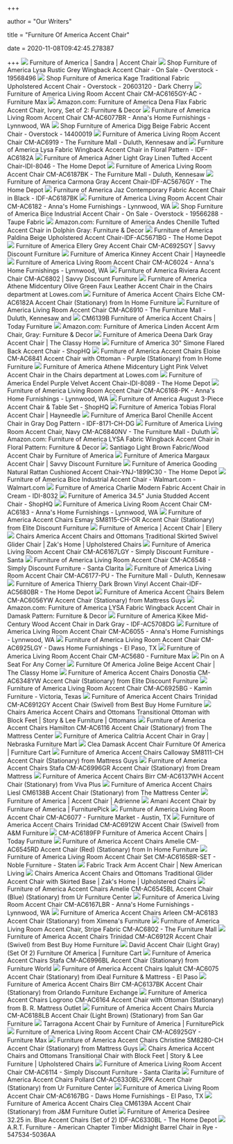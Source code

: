 +++
        
author = "Our Writers"
        
title = "Furniture Of America Accent Chair"
        
date = 2020-11-08T09:42:45.278387
        
+++
[ ![](https://www.foagroup.com/media/catalog/product/cache/1/image/700x700/17f82f742ffe127f42dca9de82fb58b1/c/m/cm6146-1.jpg)](https://www.foagroup.com/media/catalog/product/cache/1/image/700x700/17f82f742ffe127f42dca9de82fb58b1/c/m/cm6146-1.jpg) Furniture of America | Sandra | Accent Chair
[ ![](https://ak1.ostkcdn.com/images/products/19568496/Furniture-of-America-Lysa-Grey-Wingback-Accent-Chair-50ccdb9a-bac4-4699-b583-2fe057d6b6ba_600.jpg?impolicy=medium)](https://ak1.ostkcdn.com/images/products/19568496/Furniture-of-America-Lysa-Grey-Wingback-Accent-Chair-50ccdb9a-bac4-4699-b583-2fe057d6b6ba_600.jpg?impolicy=medium) Shop Furniture of America Lysa Rustic Grey Wingback Accent Chair - On Sale  - Overstock - 19568496
[ ![](https://ak1.ostkcdn.com/images/products/9215803/Furniture-of-America-Barriston-Padded-Fabric-Accent-Chair-71bda792-468a-446b-ad41-130738930c9f_600.jpg?impolicy=medium)](https://ak1.ostkcdn.com/images/products/9215803/Furniture-of-America-Barriston-Padded-Fabric-Accent-Chair-71bda792-468a-446b-ad41-130738930c9f_600.jpg?impolicy=medium) Shop Furniture of America Kage Traditional Fabric Upholstered Accent Chair  - Overstock - 20603120 - Dark Cherry
[ ![](https://images2.imgix.net/p4dbimg/1712/images/cm-ac6165gy-ac-1.jpg?fit=fill&trim=color&trimcolor=FFFFFF&trimtol=5&bg=FFFFFF&w=768&h=576&fm=pjpg&auto=format)](https://images2.imgix.net/p4dbimg/1712/images/cm-ac6165gy-ac-1.jpg?fit=fill&trim=color&trimcolor=FFFFFF&trimtol=5&bg=FFFFFF&w=768&h=576&fm=pjpg&auto=format) Furniture of America Living Room Accent Chair CM-AC6165GY-AC - Furniture Max
[ ![](https://images-na.ssl-images-amazon.com/images/I/71YCiW4OhvL._AC_SY550_.jpg)](https://images-na.ssl-images-amazon.com/images/I/71YCiW4OhvL._AC_SY550_.jpg) Amazon.com: Furniture of America Dena Flax Fabric Accent Chair, Ivory, Set  of 2: Furniture & Decor
[ ![](https://images2.imgix.net/p4dbimg/1712/images/cm-ac6077br-1.jpg?fit=fill&trim=color&trimcolor=FFFFFF&trimtol=5&bg=FFFFFF&w=768&h=576&fm=pjpg&auto=format)](https://images2.imgix.net/p4dbimg/1712/images/cm-ac6077br-1.jpg?fit=fill&trim=color&trimcolor=FFFFFF&trimtol=5&bg=FFFFFF&w=768&h=576&fm=pjpg&auto=format) Furniture of America Living Room Accent Chair CM-AC6077BR - Anna's Home  Furnishings - Lynnwood, WA
[ ![](https://ak1.ostkcdn.com/images/products/is/images/direct/51d635b217a1b46f74b6ea192d18536ad2ac0b87/Furniture-of-America-Digg-Beige-Fabric-Accent-Chair.jpg?impolicy=medium)](https://ak1.ostkcdn.com/images/products/is/images/direct/51d635b217a1b46f74b6ea192d18536ad2ac0b87/Furniture-of-America-Digg-Beige-Fabric-Accent-Chair.jpg?impolicy=medium) Shop Furniture of America Digg Beige Fabric Accent Chair - Overstock -  14400019
[ ![](https://images2.imgix.net/p4dbimg/p20213/images/cm-ac6919.jpg?fit=fill&trim=color&trimcolor=FFFFFF&trimtol=5&bg=FFFFFF&w=768&h=576&fm=pjpg&auto=format)](https://images2.imgix.net/p4dbimg/p20213/images/cm-ac6919.jpg?fit=fill&trim=color&trimcolor=FFFFFF&trimtol=5&bg=FFFFFF&w=768&h=576&fm=pjpg&auto=format) Furniture of America Living Room Accent Chair CM-AC6919 - The Furniture  Mall - Duluth, Kennesaw and
[ ![](https://media.cymaxstores.com/Images/4670/1713822-L.jpg)](https://media.cymaxstores.com/Images/4670/1713822-L.jpg) Furniture of America Lysa Fabric Wingback Accent Chair in Floral Pattern -  IDF-AC6182A
[ ![](https://images.homedepot-static.com/productImages/1ceeb326-af36-4457-8e22-14686aa9cdc8/svn/light-gray-furniture-of-america-accent-chairs-idi-8046-64_600.jpg)](https://images.homedepot-static.com/productImages/1ceeb326-af36-4457-8e22-14686aa9cdc8/svn/light-gray-furniture-of-america-accent-chairs-idi-8046-64_600.jpg) Furniture of America Adner Light Gray Linen Tufted Accent Chair-IDI-8046 -  The Home Depot
[ ![](https://images2.imgix.net/p4dbimg/p20213/images/cm-ac6187bk.jpg?fit=fill&trim=color&trimcolor=FFFFFF&trimtol=5&bg=FFFFFF&w=768&h=576&fm=pjpg&auto=format)](https://images2.imgix.net/p4dbimg/p20213/images/cm-ac6187bk.jpg?fit=fill&trim=color&trimcolor=FFFFFF&trimtol=5&bg=FFFFFF&w=768&h=576&fm=pjpg&auto=format) Furniture of America Living Room Accent Chair CM-AC6187BK - The Furniture  Mall - Duluth, Kennesaw
[ ![](https://images.homedepot-static.com/productImages/e5e461e3-dc52-4061-857f-b0b93b54feeb/svn/gray-furniture-of-america-accent-chairs-idf-ac5676gy-c3_600.jpg)](https://images.homedepot-static.com/productImages/e5e461e3-dc52-4061-857f-b0b93b54feeb/svn/gray-furniture-of-america-accent-chairs-idf-ac5676gy-c3_600.jpg) Furniture of America Carmona Gray Accent Chair-IDF-AC5676GY - The Home Depot
[ ![](https://media.cymaxstores.com/Images/4670/1703333-L.jpg)](https://media.cymaxstores.com/Images/4670/1703333-L.jpg) Furniture of America Jaz Contemporary Fabric Accent Chair in Black -  IDF-AC6187BK
[ ![](https://images2.imgix.net/p4dbimg/1712/images/cm-ac6182.jpg?trim=color&trimcolor=FFFFFF&trimtol=5&w=1024&h=768&fm=pjpg)](https://images2.imgix.net/p4dbimg/1712/images/cm-ac6182.jpg?trim=color&trimcolor=FFFFFF&trimtol=5&w=1024&h=768&fm=pjpg) Furniture of America Living Room Accent Chair CM-AC6182 - Anna's Home  Furnishings - Lynnwood, WA
[ ![](https://ak1.ostkcdn.com/images/products/is/images/direct/3f938da6bfa8517a62455b244349ce7c078abe7f/Furniture-of-America-Bice-Industrial-Fabric-Accent-Chair.jpg?impolicy=medium)](https://ak1.ostkcdn.com/images/products/is/images/direct/3f938da6bfa8517a62455b244349ce7c078abe7f/Furniture-of-America-Bice-Industrial-Fabric-Accent-Chair.jpg?impolicy=medium) Shop Furniture of America Bice Industrial Accent Chair - On Sale -  Overstock - 19566288 - Taupe Fabric
[ ![](https://m.media-amazon.com/images/I/414VVhTsviL._AC_UL400_.jpg)](https://m.media-amazon.com/images/I/414VVhTsviL._AC_UL400_.jpg) Amazon.com: Furniture of America Andes Chenille Tufted Accent Chair in  Dolphin Gray: Furniture & Decor
[ ![](https://images.homedepot-static.com/productImages/644e78b5-1b56-4590-a528-bd7c24b151ed/svn/beige-furniture-of-america-accent-chairs-idf-ac5671bg-64_1000.jpg)](https://images.homedepot-static.com/productImages/644e78b5-1b56-4590-a528-bd7c24b151ed/svn/beige-furniture-of-america-accent-chairs-idf-ac5671bg-64_1000.jpg) Furniture of America Paldina Beige Upholstered Accent Chair-IDF-AC5671BG -  The Home Depot
[ ![](https://cdn2.bigcommerce.com/n-d57o0b/fzl9b4/products/19994/images/100613/Ellery_Accent_Chair_grey__09714.1580321543.1280.1280.JPG?c=2)](https://cdn2.bigcommerce.com/n-d57o0b/fzl9b4/products/19994/images/100613/Ellery_Accent_Chair_grey__09714.1580321543.1280.1280.JPG?c=2) Furniture of America Ellery Grey Accent Chair CM-AC6925GY | Savvy Discount  Furniture
[ ![](https://content.haycdn.com/mgen/master:ENLB2203.jpg)](https://content.haycdn.com/mgen/master:ENLB2203.jpg) Furniture of America Kinney Accent Chair | Hayneedle
[ ![](https://images2.imgix.net/p4dbimg/1712/images/cm-ac6024.jpg?fit=fill&trim=color&trimcolor=FFFFFF&trimtol=5&bg=FFFFFF&w=768&h=576&fm=pjpg&auto=format)](https://images2.imgix.net/p4dbimg/1712/images/cm-ac6024.jpg?fit=fill&trim=color&trimcolor=FFFFFF&trimtol=5&bg=FFFFFF&w=768&h=576&fm=pjpg&auto=format) Furniture of America Living Room Accent Chair CM-AC6024 - Anna's Home  Furnishings - Lynnwood, WA
[ ![](https://cdn2.bigcommerce.com/n-d57o0b/fzl9b4/products/9959/images/40204/CM-AC6802__46196.1471973002.1280.1280.jpg?c=2)](https://cdn2.bigcommerce.com/n-d57o0b/fzl9b4/products/9959/images/40204/CM-AC6802__46196.1471973002.1280.1280.jpg?c=2) Furniture of America Riviera Accent Chair CM-AC6802 | Savvy Discount  Furniture
[ ![](http://mobileimages.lowes.com/product/converted/100279/1002790294.jpg)](http://mobileimages.lowes.com/product/converted/100279/1002790294.jpg) Furniture of America Athene Midcentury Olive Green Faux Leather Accent Chair  in the Chairs department at Lowes.com
[ ![](https://imgres.tailbase.com/rzdimg/prods/800/508329_1.jpg)](https://imgres.tailbase.com/rzdimg/prods/800/508329_1.jpg) Furniture of America Accent Chairs Elche CM-AC6182A Accent Chair  (Stationary) from In Home Furniture
[ ![](https://images2.imgix.net/p4dbimg/p20213/images/cm-ac6910.jpg?fit=fill&trim=color&trimcolor=FFFFFF&trimtol=5&bg=FFFFFF&w=768&h=576&fm=pjpg&auto=format)](https://images2.imgix.net/p4dbimg/p20213/images/cm-ac6910.jpg?fit=fill&trim=color&trimcolor=FFFFFF&trimtol=5&bg=FFFFFF&w=768&h=576&fm=pjpg&auto=format) Furniture of America Living Room Accent Chair CM-AC6910 - The Furniture  Mall - Duluth, Kennesaw and
[ ![](https://imgres.tailbase.com/rzdimg/prods/800/508431_1.jpg)](https://imgres.tailbase.com/rzdimg/prods/800/508431_1.jpg) CM6139B Furniture of America Accent Chairs | Today Furniture
[ ![](https://images-na.ssl-images-amazon.com/images/I/919uygPlzaL._AC_SL1500_.jpg)](https://images-na.ssl-images-amazon.com/images/I/919uygPlzaL._AC_SL1500_.jpg) Amazon.com: Furniture of America Linden Accent Arm Chair, Gray: Furniture &  Decor
[ ![](https://cdn.theclassyhome.com/600x600/FOA-CM-AC5708DG-WB-1-UPD.jpg)](https://cdn.theclassyhome.com/600x600/FOA-CM-AC5708DG-WB-1-UPD.jpg) Furniture of America Deena Dark Gray Accent Chair | The Classy Home
[ ![](https://images.shophq.com/is/image/ShopHQ/458-378?DefaultImage=1&$400x400_jpg$)](https://images.shophq.com/is/image/ShopHQ/458-378?DefaultImage=1&$400x400_jpg$) Furniture of America 30" Simone Flared Back Accent Chair - ShopHQ
[ ![](https://imgres.tailbase.com/rzdimg/prods/800/493679_1.jpg)](https://imgres.tailbase.com/rzdimg/prods/800/493679_1.jpg) Furniture of America Accent Chairs Eloise CM-AC6841 Accent Chair with  Ottoman - Purple (Stationary) from In Home Furniture
[ ![](http://mobileimages.lowes.com/product/converted/100279/1002790334.jpg?size=pdhi)](http://mobileimages.lowes.com/product/converted/100279/1002790334.jpg?size=pdhi) Furniture of America Athene Midcentury Light Pink Velvet Accent Chair in  the Chairs department at Lowes.com
[ ![](https://images.homedepot-static.com/productImages/5f079433-08e8-416f-a000-e7e98d706d7c/svn/purple-furniture-of-america-accent-chairs-idi-8089-64_600.jpg)](https://images.homedepot-static.com/productImages/5f079433-08e8-416f-a000-e7e98d706d7c/svn/purple-furniture-of-america-accent-chairs-idi-8089-64_600.jpg) Furniture of America Endel Purple Velvet Accent Chair-IDI-8089 - The Home  Depot
[ ![](https://images2.imgix.net/p4dbimg/1712/images/cm-ac6168.jpg?fit=fill&trim=color&trimcolor=FFFFFF&trimtol=5&bg=FFFFFF&w=768&h=576&fm=pjpg&auto=format)](https://images2.imgix.net/p4dbimg/1712/images/cm-ac6168.jpg?fit=fill&trim=color&trimcolor=FFFFFF&trimtol=5&bg=FFFFFF&w=768&h=576&fm=pjpg&auto=format) Furniture of America Living Room Accent Chair CM-AC6168-PK - Anna's Home  Furnishings - Lynnwood, WA
[ ![](https://images.shophq.com/is/image/ShopHQ/451-106?DefaultImage=1&$400x400_jpg$)](https://images.shophq.com/is/image/ShopHQ/451-106?DefaultImage=1&$400x400_jpg$) Furniture of America August 3-Piece Accent Chair & Table Set - ShopHQ
[ ![](https://content.haycdn.com/mgen/master:ENLB4093.jpg)](https://content.haycdn.com/mgen/master:ENLB4093.jpg) Furniture of America Tobias Floral Accent Chair | Hayneedle
[ ![](https://media.cymaxstores.com/Images/4670/1789972-1789974-L.jpg)](https://media.cymaxstores.com/Images/4670/1789972-1789974-L.jpg) Furniture of America Barol Chenille Accent Chair in Gray Dog Pattern -  IDF-8171-CH-DG
[ ![](https://images2.imgix.net/p4dbimg/p20213/images/cm-ac6840nv.jpg?fit=fill&trim=color&trimcolor=FFFFFF&trimtol=5&bg=FFFFFF&w=768&h=576&fm=pjpg&auto=format)](https://images2.imgix.net/p4dbimg/p20213/images/cm-ac6840nv.jpg?fit=fill&trim=color&trimcolor=FFFFFF&trimtol=5&bg=FFFFFF&w=768&h=576&fm=pjpg&auto=format) Furniture of America Living Room Accent Chair, Navy CM-AC6840NV - The  Furniture Mall - Duluth
[ ![](https://images-na.ssl-images-amazon.com/images/I/51dkfh6zYpL._AC_SY355_.jpg)](https://images-na.ssl-images-amazon.com/images/I/51dkfh6zYpL._AC_SY355_.jpg) Amazon.com: Furniture of America LYSA Fabric Wingback Accent Chair in  Floral Pattern: Furniture & Decor
[ ![](https://sep.yimg.com/ca/I/yhst-140356018263620_2641_43866633012)](https://sep.yimg.com/ca/I/yhst-140356018263620_2641_43866633012) Santiago Light Brown Fabric/Wood Accent Chair by Furniture of America
[ ![](https://cdn2.bigcommerce.com/n-d57o0b/fzl9b4/products/20027/images/100813/Margaux_Accent_Chair__41656.1580754867.1280.1280.JPG?c=2)](https://cdn2.bigcommerce.com/n-d57o0b/fzl9b4/products/20027/images/100813/Margaux_Accent_Chair__41656.1580754867.1280.1280.JPG?c=2) Furniture of America Margaux Accent Chair | Savvy Discount Furniture
[ ![](https://images.homedepot-static.com/productImages/b8fce750-7a5b-4ae8-be99-ef03d35b6856/svn/natural-furniture-of-america-accent-chairs-ynj-1899c30-64_600.jpg)](https://images.homedepot-static.com/productImages/b8fce750-7a5b-4ae8-be99-ef03d35b6856/svn/natural-furniture-of-america-accent-chairs-ynj-1899c30-64_600.jpg) Furniture of America Gooding Natural Rattan Cushioned Accent Chair-YNJ-1899C30  - The Home Depot
[ ![](https://i5.walmartimages.com/asr/887a11c1-fd65-4e8a-aa7e-8ffcef1d6950.010667f9fea90387cfb7319d8bf54a46.jpeg?odnWidth=612&odnHeight=612&odnBg=ffffff)](https://i5.walmartimages.com/asr/887a11c1-fd65-4e8a-aa7e-8ffcef1d6950.010667f9fea90387cfb7319d8bf54a46.jpeg?odnWidth=612&odnHeight=612&odnBg=ffffff) Furniture of America Bice Industrial Accent Chair - Walmart.com -  Walmart.com
[ ![](https://media.cymaxstores.com/Images/4670/1790233-L.jpg)](https://media.cymaxstores.com/Images/4670/1790233-L.jpg) Furniture of America Charlie Modern Fabric Accent Chair in Cream - IDI-8032
[ ![](https://images.shophq.com/is/image/ShopHQ/459-015?DefaultImage=1&$400x400_jpg$)](https://images.shophq.com/is/image/ShopHQ/459-015?DefaultImage=1&$400x400_jpg$) Furniture of America 34.5" Junia Studded Accent Chair - ShopHQ
[ ![](https://images2.imgix.net/p4dbimg/1712/images/cm-ac6183.jpg?fit=fill&trim=color&trimcolor=FFFFFF&trimtol=5&bg=FFFFFF&w=768&h=576&fm=pjpg&auto=format)](https://images2.imgix.net/p4dbimg/1712/images/cm-ac6183.jpg?fit=fill&trim=color&trimcolor=FFFFFF&trimtol=5&bg=FFFFFF&w=768&h=576&fm=pjpg&auto=format) Furniture of America Living Room Accent Chair CM-AC6183 - Anna's Home  Furnishings - Lynnwood, WA
[ ![](https://imgres.tailbase.com/rzdimg/prods/800/533562_1.jpg)](https://imgres.tailbase.com/rzdimg/prods/800/533562_1.jpg) Furniture of America Accent Chairs Esmay SM8115-CH-OR Accent Chair  (Stationary) from Elite Discount Furniture
[ ![](https://www.foagroup.com/media/catalog/product/cache/1/image/700x700/17f82f742ffe127f42dca9de82fb58b1/c/m/cm-ac6925lbr-1.jpg)](https://www.foagroup.com/media/catalog/product/cache/1/image/700x700/17f82f742ffe127f42dca9de82fb58b1/c/m/cm-ac6925lbr-1.jpg) Furniture of America | Accent Chair | Ellery
[ ![](https://imageresizer.furnituredealer.net/img/remote/images.furnituredealer.net/img/products%2Fchairs_america%2Fcolor%2Faccent%20chairs%20and%20ottomans%20-%20chairs%20america_1675-belmont%20metal-b1.jpg?width=878&height=600&scale=both&trim.threshold=80)](https://imageresizer.furnituredealer.net/img/remote/images.furnituredealer.net/img/products%2Fchairs_america%2Fcolor%2Faccent%20chairs%20and%20ottomans%20-%20chairs%20america_1675-belmont%20metal-b1.jpg?width=878&height=600&scale=both&trim.threshold=80) Chairs America Accent Chairs and Ottomans Traditional Skirted Swivel Glider  Chair | Zak's Home | Upholstered Chairs
[ ![](https://images2.imgix.net/p4dbimg/1712/images/cm-ac6167lgy-1.jpg?fit=fill&trim=color&trimcolor=FFFFFF&trimtol=5&bg=FFFFFF&w=768&h=576&fm=pjpg&auto=format)](https://images2.imgix.net/p4dbimg/1712/images/cm-ac6167lgy-1.jpg?fit=fill&trim=color&trimcolor=FFFFFF&trimtol=5&bg=FFFFFF&w=768&h=576&fm=pjpg&auto=format) Furniture of America Living Room Accent Chair CM-AC6167LGY - Simply  Discount Furniture - Santa
[ ![](https://images2.imgix.net/p4dbimg/1712/images/cm-ac6548-1.jpg?trim=color&trimcolor=FFFFFF&trimtol=5&w=1024&h=768&fm=pjpg&auto=format)](https://images2.imgix.net/p4dbimg/1712/images/cm-ac6548-1.jpg?trim=color&trimcolor=FFFFFF&trimtol=5&w=1024&h=768&fm=pjpg&auto=format) Furniture of America Living Room Accent Chair CM-AC6548 - Simply Discount  Furniture - Santa Clarita
[ ![](https://images2.imgix.net/p4dbimg/p20213/images/cm-ac6177.jpg?fit=fill&trim=color&trimcolor=FFFFFF&trimtol=5&bg=FFFFFF&w=768&h=576&fm=pjpg&auto=format)](https://images2.imgix.net/p4dbimg/p20213/images/cm-ac6177.jpg?fit=fill&trim=color&trimcolor=FFFFFF&trimtol=5&bg=FFFFFF&w=768&h=576&fm=pjpg&auto=format) Furniture of America Living Room Accent Chair CM-AC6177-PU - The Furniture  Mall - Duluth, Kennesaw
[ ![](https://images.homedepot-static.com/productImages/01547f19-557d-4251-8665-ca7b3979cc49/svn/dark-brown-furniture-of-america-accent-chairs-idf-ac5680br-64_600.jpg)](https://images.homedepot-static.com/productImages/01547f19-557d-4251-8665-ca7b3979cc49/svn/dark-brown-furniture-of-america-accent-chairs-idf-ac5680br-64_600.jpg) Furniture of America Thierry Dark Brown Vinyl Accent Chair-IDF-AC5680BR -  The Home Depot
[ ![](https://imgres.tailbase.com/rzdimg/prods/800/508722_1.jpg)](https://imgres.tailbase.com/rzdimg/prods/800/508722_1.jpg) Furniture of America Accent Chairs Belem CM-AC6056YW Accent Chair  (Stationary) from Mattress Guys
[ ![](https://images-na.ssl-images-amazon.com/images/I/51WnmJeqxxL._AC_SY355_.jpg)](https://images-na.ssl-images-amazon.com/images/I/51WnmJeqxxL._AC_SY355_.jpg) Amazon.com: Furniture of America LYSA Fabric Wingback Accent Chair in  Damask Pattern: Furniture & Decor
[ ![](https://media.cymaxstores.com/Images/4670/1866869-8-L.jpg)](https://media.cymaxstores.com/Images/4670/1866869-8-L.jpg) Furniture of America Kikee Mid-Century Wood Accent Chair in Dark Gray -  IDF-AC5708DG
[ ![](https://images2.imgix.net/p4dbimg/1712/images/cm-ac6055.jpg?fit=fill&trim=color&trimcolor=FFFFFF&trimtol=5&bg=FFFFFF&w=768&h=576&fm=pjpg&auto=format)](https://images2.imgix.net/p4dbimg/1712/images/cm-ac6055.jpg?fit=fill&trim=color&trimcolor=FFFFFF&trimtol=5&bg=FFFFFF&w=768&h=576&fm=pjpg&auto=format) Furniture of America Living Room Accent Chair CM-AC6055 - Anna's Home  Furnishings - Lynnwood, WA
[ ![](https://images2.imgix.net/p4dbimg/1712/images/cm-ac6925lgy-1.jpg?fit=fill&trim=color&trimcolor=FFFFFF&trimtol=5&bg=FFFFFF&w=768&h=576&fm=pjpg&auto=format)](https://images2.imgix.net/p4dbimg/1712/images/cm-ac6925lgy-1.jpg?fit=fill&trim=color&trimcolor=FFFFFF&trimtol=5&bg=FFFFFF&w=768&h=576&fm=pjpg&auto=format) Furniture of America Living Room Accent Chair CM-AC6925LGY - Daws Home  Furnishings - El Paso, TX
[ ![](https://images2.imgix.net/p4dbimg/1712/images/cm-ac5680-1.jpg?fit=fill&trim=color&trimcolor=FFFFFF&trimtol=5&bg=FFFFFF&w=768&h=576&fm=pjpg&auto=format)](https://images2.imgix.net/p4dbimg/1712/images/cm-ac5680-1.jpg?fit=fill&trim=color&trimcolor=FFFFFF&trimtol=5&bg=FFFFFF&w=768&h=576&fm=pjpg&auto=format) Furniture of America Living Room Accent Chair CM-AC5680 - Furniture Max
[ ![](https://i.pinimg.com/originals/cd/98/ba/cd98ba8f6254646628a909d18a9b09c4.jpg)](https://i.pinimg.com/originals/cd/98/ba/cd98ba8f6254646628a909d18a9b09c4.jpg) Pin on A Seat For Any Corner
[ ![](http://www.theclassyhome.com/catalog/FOA-CM-AC5671BG-1.jpg)](http://www.theclassyhome.com/catalog/FOA-CM-AC5671BG-1.jpg) Furniture Of America Joline Beige Accent Chair | The Classy Home
[ ![](https://imgres.tailbase.com/rzdimg/prods/800/493722_1.jpg?width=398)](https://imgres.tailbase.com/rzdimg/prods/800/493722_1.jpg?width=398) Furniture of America Accent Chairs Donostia CM-AC6348YW Accent Chair  (Stationary) from Elite Discount Furniture
[ ![](https://images2.imgix.net/p4dbimg/1712/images/cm-ac6925bg-1.jpg?fit=fill&trim=color&trimcolor=FFFFFF&trimtol=5&bg=FFFFFF&w=768&h=576&fm=pjpg&auto=format)](https://images2.imgix.net/p4dbimg/1712/images/cm-ac6925bg-1.jpg?fit=fill&trim=color&trimcolor=FFFFFF&trimtol=5&bg=FFFFFF&w=768&h=576&fm=pjpg&auto=format) Furniture of America Living Room Accent Chair CM-AC6925BG - Kamin Furniture  - Victoria, Texas
[ ![](https://imgres.tailbase.com/rzdimg/prods/800/508715_1.jpg?width=398)](https://imgres.tailbase.com/rzdimg/prods/800/508715_1.jpg?width=398) Furniture of America Accent Chairs Trinidad CM-AC6912GY Accent Chair  (Swivel) from Best Buy Home Furniture
[ ![](https://imageresizer.furnituredealer.net/img/remote/images.furnituredealer.net/img/products%2Fchairs_america%2Fcolor%2Faccent%20chairs%20and%20ottomans%20-%20chairs%20america_1412-06-incognitofiesta-b1.jpg?width=878&height=600&scale=both&trim.threshold=80)](https://imageresizer.furnituredealer.net/img/remote/images.furnituredealer.net/img/products%2Fchairs_america%2Fcolor%2Faccent%20chairs%20and%20ottomans%20-%20chairs%20america_1412-06-incognitofiesta-b1.jpg?width=878&height=600&scale=both&trim.threshold=80) Chairs America Accent Chairs and Ottomans Transitional Ottoman with Block  Feet | Story & Lee Furniture | Ottomans
[ ![](https://imgres.tailbase.com/rzdimg/prods/800/508675_1.jpg)](https://imgres.tailbase.com/rzdimg/prods/800/508675_1.jpg) Furniture of America Accent Chairs Hamilton CM-AC6116 Accent Chair  (Stationary) from The Mattress Center
[ ![](https://www.nfm.com/productimages/55799795/1/l)](https://www.nfm.com/productimages/55799795/1/l) Furniture of America Calitria Accent Chair in Gray | Nebraska Furniture Mart
[ ![](https://smhttp-ssl-77687.nexcesscdn.net/media/catalog/product/C/M/CM6139A-chair-1.jpg)](https://smhttp-ssl-77687.nexcesscdn.net/media/catalog/product/C/M/CM6139A-chair-1.jpg) Clea Damask Accent Chair Furniture Of America | Furniture Cart
[ ![](https://imgres.tailbase.com/rzdimg/prods/800/510368_1.jpg)](https://imgres.tailbase.com/rzdimg/prods/800/510368_1.jpg) Furniture of America Accent Chairs Calloway SM8111-CH Accent Chair  (Stationary) from Mattress Guys
[ ![](https://imgres.tailbase.com/rzdimg/prods/800/508644_1.jpg)](https://imgres.tailbase.com/rzdimg/prods/800/508644_1.jpg) Furniture of America Accent Chairs Stafa CM-AC6996GR Accent Chair  (Stationary) from Dream Mattress
[ ![](https://imgres.tailbase.com/rzdimg/prods/800/507909_1.jpg?width=398)](https://imgres.tailbase.com/rzdimg/prods/800/507909_1.jpg?width=398) Furniture of America Accent Chairs Birr CM-AC6137WH Accent Chair  (Stationary) from Viva Plus
[ ![](https://imgres.tailbase.com/rzdimg/prods/800/508370_1.jpg)](https://imgres.tailbase.com/rzdimg/prods/800/508370_1.jpg) Furniture of America Accent Chairs Liesl CM6138B Accent Chair (Stationary)  from The Mattress Center
[ ![](https://www.foagroup.com/media/catalog/product/cache/1/image/700x700/17f82f742ffe127f42dca9de82fb58b1/c/m/cm-ac6167bg-1.jpg)](https://www.foagroup.com/media/catalog/product/cache/1/image/700x700/17f82f742ffe127f42dca9de82fb58b1/c/m/cm-ac6167bg-1.jpg) Furniture of America | Accent Chair | Adrienne
[ ![](https://smhttp-ssl-18667.nexcesscdn.net/8090D3/magento/media/catalog/product/cache/1/image/650x650/9df78eab33525d08d6e5fb8d27136e95/S/M/SM8120-CH-chair-1.jpg)](https://smhttp-ssl-18667.nexcesscdn.net/8090D3/magento/media/catalog/product/cache/1/image/650x650/9df78eab33525d08d6e5fb8d27136e95/S/M/SM8120-CH-chair-1.jpg) Amani Accent Chair by Furniture of America | FurniturePick
[ ![](https://images2.imgix.net/p4dbimg/1712/images/cm-ac6077-1-z.jpg?fit=fill&trim=color&trimcolor=FFFFFF&trimtol=5&bg=FFFFFF&w=768&h=576&fm=pjpg)](https://images2.imgix.net/p4dbimg/1712/images/cm-ac6077-1-z.jpg?fit=fill&trim=color&trimcolor=FFFFFF&trimtol=5&bg=FFFFFF&w=768&h=576&fm=pjpg) Furniture of America Living Room Accent Chair CM-AC6077 - Furniture Market  - Austin, TX
[ ![](https://imgres.tailbase.com/rzdimg/prods/800/508713_1.jpg)](https://imgres.tailbase.com/rzdimg/prods/800/508713_1.jpg) Furniture of America Accent Chairs Trinidad CM-AC6912W Accent Chair  (Swivel) from A&M Furniture
[ ![](https://imgres.tailbase.com/rzdimg/prods/800/493739_1.jpg)](https://imgres.tailbase.com/rzdimg/prods/800/493739_1.jpg) CM-AC6189FP Furniture of America Accent Chairs | Today Furniture
[ ![](https://imgres.tailbase.com/rzdimg/prods/800/507940_1.jpg)](https://imgres.tailbase.com/rzdimg/prods/800/507940_1.jpg) Furniture of America Accent Chairs Amelie CM-AC6545RD Accent Chair (Red)  (Stationary) from In Home Furniture
[ ![](https://images2.imgix.net/p4dbimg/1712/images/cm-ac6165br-3a-1-z.jpg?trim=color&trimcolor=FFFFFF&trimtol=5&w=1024&h=768&fm=pjpg&auto=format)](https://images2.imgix.net/p4dbimg/1712/images/cm-ac6165br-3a-1-z.jpg?trim=color&trimcolor=FFFFFF&trimtol=5&w=1024&h=768&fm=pjpg&auto=format) Furniture of America Living Room Accent Chair Set CM-AC6165BR-SET - Noble  Furniture - Staten
[ ![](https://www.bassettfurniture.com/_images/catalog/product-images/1745-02S-FA19.JPG?impolicy=imgresize&width=770)](https://www.bassettfurniture.com/_images/catalog/product-images/1745-02S-FA19.JPG?impolicy=imgresize&width=770) Fabric Track Arm Accent Chair | New American Living
[ ![](https://images.furnituredealer.net/img/products%2Fchairs_america%2Fcolor%2Faccent%20chairs%20and%20ottomans%20-%20chairs%20america_1570gl-monarchlinen-b1.jpg)](https://images.furnituredealer.net/img/products%2Fchairs_america%2Fcolor%2Faccent%20chairs%20and%20ottomans%20-%20chairs%20america_1570gl-monarchlinen-b1.jpg) Chairs America Accent Chairs and Ottomans Traditional Glider Accent Chair  with Skirted Base | Zak's Home | Upholstered Chairs
[ ![](https://imgres.tailbase.com/rzdimg/prods/800/507919_1.jpg)](https://imgres.tailbase.com/rzdimg/prods/800/507919_1.jpg) Furniture of America Accent Chairs Amelie CM-AC6545BL Accent Chair (Blue)  (Stationary) from Ur Furniture Center
[ ![](https://images2.imgix.net/p4dbimg/1712/images/cm-ac6167lbr-1.jpg?fit=fill&trim=color&trimcolor=FFFFFF&trimtol=5&bg=FFFFFF&w=768&h=576&fm=pjpg&auto=format)](https://images2.imgix.net/p4dbimg/1712/images/cm-ac6167lbr-1.jpg?fit=fill&trim=color&trimcolor=FFFFFF&trimtol=5&bg=FFFFFF&w=768&h=576&fm=pjpg&auto=format) Furniture of America Living Room Accent Chair CM-AC6167LBR - Anna's Home  Furnishings - Lynnwood, WA
[ ![](https://imgres.tailbase.com/rzdimg/prods/800/508510_1.jpg?width=398)](https://imgres.tailbase.com/rzdimg/prods/800/508510_1.jpg?width=398) Furniture of America Accent Chairs Arleen CM-AC6183 Accent Chair  (Stationary) from Ximena's Furniture
[ ![](https://images2.imgix.net/p4dbimg/p20213/images/cm-ac6802.jpg?fit=fill&trim=color&trimcolor=FFFFFF&trimtol=5&bg=FFFFFF&w=768&h=576&fm=pjpg&auto=format)](https://images2.imgix.net/p4dbimg/p20213/images/cm-ac6802.jpg?fit=fill&trim=color&trimcolor=FFFFFF&trimtol=5&bg=FFFFFF&w=768&h=576&fm=pjpg&auto=format) Furniture of America Living Room Accent Chair, Stripe Fabric CM-AC6802 -  The Furniture Mall
[ ![](https://imgres.tailbase.com/rzdimg/prods/800/508694_1.jpg?width=398)](https://imgres.tailbase.com/rzdimg/prods/800/508694_1.jpg?width=398) Furniture of America Accent Chairs Trinidad CM-AC6912R Accent Chair  (Swivel) from Best Buy Home Furniture
[ ![](https://smhttp-ssl-77687.nexcesscdn.net/media/catalog/product/C/M/CM-AC5672LG-2PK-chair-1.jpg)](https://smhttp-ssl-77687.nexcesscdn.net/media/catalog/product/C/M/CM-AC5672LG-2PK-chair-1.jpg) David Accent Chair (Light Gray) (Set Of 2) Furniture Of America | Furniture  Cart
[ ![](https://imgres.tailbase.com/rzdimg/prods/800/508641_1.jpg)](https://imgres.tailbase.com/rzdimg/prods/800/508641_1.jpg) Furniture of America Accent Chairs Stafa CM-AC6996BL Accent Chair  (Stationary) from Furniture World
[ ![](https://imgres.tailbase.com/rzdimg/prods/800/508288_1.jpg?width=398)](https://imgres.tailbase.com/rzdimg/prods/800/508288_1.jpg?width=398) Furniture of America Accent Chairs Iqaluit CM-AC6075 Accent Chair  (Stationary) from iDeal Furniture & Mattress - El Paso
[ ![](https://imgres.tailbase.com/rzdimg/prods/800/507916_1.jpg?width=398)](https://imgres.tailbase.com/rzdimg/prods/800/507916_1.jpg?width=398) Furniture of America Accent Chairs Birr CM-AC6137BK Accent Chair  (Stationary) from Orlando Furniture Exchange
[ ![](https://imgres.tailbase.com/rzdimg/prods/800/493713_1.jpg)](https://imgres.tailbase.com/rzdimg/prods/800/493713_1.jpg) Furniture of America Accent Chairs Logrono CM-AC6164 Accent Chair with  Ottoman (Stationary) from B. R. Mattress Outlet
[ ![](https://imgres.tailbase.com/rzdimg/prods/800/507989_1.jpg?width=398)](https://imgres.tailbase.com/rzdimg/prods/800/507989_1.jpg?width=398) Furniture of America Accent Chairs Murcia CM-AC6188LB Accent Chair (Light  Brown) (Stationary) from San Gar Furniture
[ ![](https://smhttp-ssl-18667.nexcesscdn.net/8090D3/magento/media/catalog/product/C/M/CM-AC6165-chair-1.jpg)](https://smhttp-ssl-18667.nexcesscdn.net/8090D3/magento/media/catalog/product/C/M/CM-AC6165-chair-1.jpg) Tarragona Accent Chair by Furniture of America | FurniturePick
[ ![](https://images2.imgix.net/p4dbimg/1712/images/cm-ac6925gy-1.jpg?fit=fill&trim=color&trimcolor=FFFFFF&trimtol=5&bg=FFFFFF&w=768&h=576&fm=pjpg&auto=format)](https://images2.imgix.net/p4dbimg/1712/images/cm-ac6925gy-1.jpg?fit=fill&trim=color&trimcolor=FFFFFF&trimtol=5&bg=FFFFFF&w=768&h=576&fm=pjpg&auto=format) Furniture of America Living Room Accent Chair CM-AC6925GY - Furniture Max
[ ![](https://imgres.tailbase.com/rzdimg/prods/800/510025_1.jpg)](https://imgres.tailbase.com/rzdimg/prods/800/510025_1.jpg) Furniture of America Accent Chairs Christine SM8280-CH Accent Chair  (Stationary) from Mattress Guys
[ ![](https://imageresizer.furnituredealer.net/img/remote/images.furnituredealer.net/img/products%2Fchairs_america%2Fcolor%2Faccent%20chairs%20and%20ottomans%20-%20chairs%20america_1412-incognitofiesta-b1.jpg?width=878&height=600&scale=both&trim.threshold=80)](https://imageresizer.furnituredealer.net/img/remote/images.furnituredealer.net/img/products%2Fchairs_america%2Fcolor%2Faccent%20chairs%20and%20ottomans%20-%20chairs%20america_1412-incognitofiesta-b1.jpg?width=878&height=600&scale=both&trim.threshold=80) Chairs America Accent Chairs and Ottomans Transitional Chair with Block  Feet | Story & Lee Furniture | Upholstered Chairs
[ ![](https://images2.imgix.net/p4dbimg/1712/images/cm-ac6114-z.jpg?fit=fill&trim=color&trimcolor=FFFFFF&trimtol=5&bg=FFFFFF&w=768&h=576&fm=pjpg&auto=format)](https://images2.imgix.net/p4dbimg/1712/images/cm-ac6114-z.jpg?fit=fill&trim=color&trimcolor=FFFFFF&trimtol=5&bg=FFFFFF&w=768&h=576&fm=pjpg&auto=format) Furniture of America Living Room Accent Chair CM-AC6114 - Simply Discount  Furniture - Santa Clarita
[ ![](https://imgres.tailbase.com/rzdimg/prods/800/493664_1.jpg)](https://imgres.tailbase.com/rzdimg/prods/800/493664_1.jpg) Furniture of America Accent Chairs Pollard CM-AC6330BL-2PK Accent Chair  (Stationary) from Ur Furniture Center
[ ![](https://images2.imgix.net/p4dbimg/1712/images/cm-ac6167bg-1.jpg?fit=fill&trim=color&trimcolor=FFFFFF&trimtol=5&bg=FFFFFF&w=768&h=576&fm=pjpg&auto=format)](https://images2.imgix.net/p4dbimg/1712/images/cm-ac6167bg-1.jpg?fit=fill&trim=color&trimcolor=FFFFFF&trimtol=5&bg=FFFFFF&w=768&h=576&fm=pjpg&auto=format) Furniture of America Living Room Accent Chair CM-AC6167BG - Daws Home  Furnishings - El Paso, TX
[ ![](https://imgres.tailbase.com/rzdimg/prods/800/508434_1.jpg?width=398)](https://imgres.tailbase.com/rzdimg/prods/800/508434_1.jpg?width=398) Furniture of America Accent Chairs Clea CM6139A Accent Chair (Stationary)  from J&M Furniture Outlet
[ ![](https://images.homedepot-static.com/productImages/27f7dd98-5dbc-4539-8ec2-b251451ba9cd/svn/blue-furniture-of-america-accent-chairs-idf-ac6330bl-64_600.jpg)](https://images.homedepot-static.com/productImages/27f7dd98-5dbc-4539-8ec2-b251451ba9cd/svn/blue-furniture-of-america-accent-chairs-idf-ac6330bl-64_600.jpg) Furniture of America Desiree 32.25 in. Blue Accent Chairs (Set of 2)  IDF-AC6330BL - The Home Depot
[ ![](https://s.yimg.com/aah/yhst-130038008324021/a-r-t-furniture-american-chapter-timber-midnight-barrel-chair-in-rye-7.jpg)](https://s.yimg.com/aah/yhst-130038008324021/a-r-t-furniture-american-chapter-timber-midnight-barrel-chair-in-rye-7.jpg) A.R.T. Furniture - American Chapter Timber Midnight Barrel Chair in Rye -  547534-5036AA
